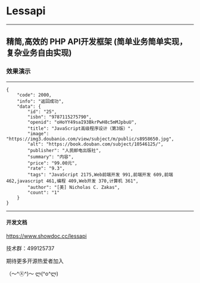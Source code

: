 <h1>Lessapi</h1>

------
 精简,高效的 PHP API开发框架 (简单业务简单实现，复杂业务自由实现)
------

<h3>效果演示</h3>

------

```
{
    "code": 2000,
    "info": "返回成功",
    "data": {
        "id": "25",
        "isbn": "9787115275790",
        "openid": "oHoYY49saI93BkrPwH8c5mMJpbuU",
        "title": "JavaScript高级程序设计（第3版）",
        "image": "https://img3.doubanio.com/view/subject/m/public/s8958650.jpg",
        "alt": "https://book.douban.com/subject/10546125/",
        "publisher": "人民邮电出版社",
        "summary": "内容",
        "price": "99.00元",
        "rate": "9.3",
        "tags": "JavaScript 2175,Web前端开发 991,前端开发 609,前端 462,javascript 461,编程 409,Web开发 370,计算机 361",
        "author": "[美] Nicholas C. Zakas",
        "count": "1"
    }
}
```

------

<h4>开发文档</h4>

https://www.showdoc.cc/lessapi
 
技术群：499125737

期待更多开源热爱者加入 

（〜^㉨^)〜  ლ(^o^ლ)　